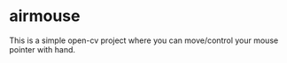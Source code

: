 # airmouse
This is a simple open-cv project where you can move/control your mouse pointer with hand.
